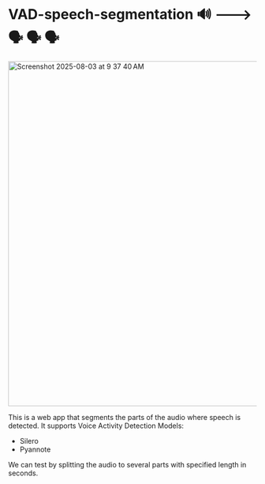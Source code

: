 # VAD-speech-segmentation 🔊 ---> 🗣️ 🗣️ 🗣️
<img width="1122" height="699" alt="Screenshot 2025-08-03 at 9 37 40 AM" src="https://github.com/user-attachments/assets/7cfabc61-17a4-4fe1-beb9-064e1d579a07" />

This is a web app that segments the parts of the audio where speech is detected.
It supports Voice Activity Detection Models: 
* Silero
* Pyannote

We can test by splitting the audio to several parts with specified length in seconds.

